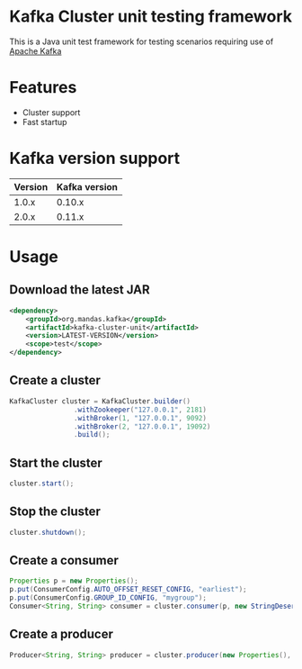 # Kafka Cluster unit testing framework

This is a Java unit test framework for testing scenarios requiring use of [Apache Kafka](http://kafka.apache.org)

# Features

* Cluster support
* Fast startup

# Kafka version support

| Version | Kafka version |
| --- | --- |
| 1.0.x | 0.10.x |
| 2.0.x | 0.11.x |

# Usage

## Download the latest JAR

```xml
<dependency>
	<groupId>org.mandas.kafka</groupId>
	<artifactId>kafka-cluster-unit</artifactId>
	<version>LATEST-VERSION</version>
	<scope>test</scope>
</dependency>
```

## Create a cluster
```java
KafkaCluster cluster = KafkaCluster.builder()
				.withZookeeper("127.0.0.1", 2181)
				.withBroker(1, "127.0.0.1", 9092)
				.withBroker(2, "127.0.0.1", 19092)
				.build();
```

## Start the cluster
```java
cluster.start();
```
## Stop the cluster
```java
cluster.shutdown();
```
## Create a consumer
```java
Properties p = new Properties();
p.put(ConsumerConfig.AUTO_OFFSET_RESET_CONFIG, "earliest");
p.put(ConsumerConfig.GROUP_ID_CONFIG, "mygroup");
Consumer<String, String> consumer = cluster.consumer(p, new StringDeserializer(), new StringDeserializer());
```
## Create a producer
```java
Producer<String, String> producer = cluster.producer(new Properties(), new StringSerializer(), new StringSerializer());
```
